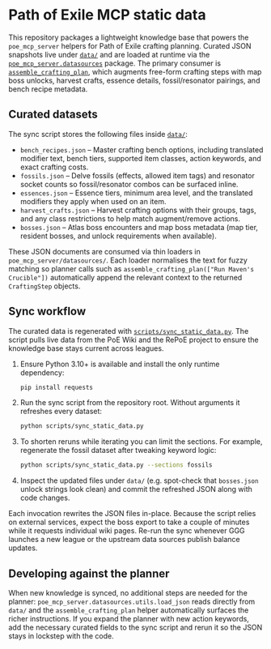 # Path of Exile MCP static data

This repository packages a lightweight knowledge base that powers the
`poe_mcp_server` helpers for Path of Exile crafting planning.  Curated JSON
snapshots live under [`data/`](data/) and are loaded at runtime via the
[`poe_mcp_server.datasources`](poe_mcp_server/datasources) package.  The primary
consumer is [`assemble_crafting_plan`](poe_mcp_server/planner.py), which
augments free-form crafting steps with map boss unlocks, harvest crafts,
essence details, fossil/resonator pairings, and bench recipe metadata.

## Curated datasets

The sync script stores the following files inside [`data/`](data/):

* `bench_recipes.json` – Master crafting bench options, including translated
  modifier text, bench tiers, supported item classes, action keywords, and
  exact crafting costs.
* `fossils.json` – Delve fossils (effects, allowed item tags) and resonator
  socket counts so fossil/resonator combos can be surfaced inline.
* `essences.json` – Essence tiers, minimum area level, and the translated
  modifiers they apply when used on an item.
* `harvest_crafts.json` – Harvest crafting options with their groups, tags, and
  any class restrictions to help match augment/remove actions.
* `bosses.json` – Atlas boss encounters and map boss metadata (map tier,
  resident bosses, and unlock requirements when available).

These JSON documents are consumed via thin loaders in
`poe_mcp_server/datasources/`.  Each loader normalises the text for fuzzy
matching so planner calls such as
`assemble_crafting_plan(["Run Maven's Crucible"])` automatically append the
relevant context to the returned `CraftingStep` objects.

## Sync workflow

The curated data is regenerated with
[`scripts/sync_static_data.py`](scripts/sync_static_data.py).  The script pulls
live data from the PoE Wiki and the RePoE project to ensure the knowledge base
stays current across leagues.

1. Ensure Python 3.10+ is available and install the only runtime dependency:
   ```bash
   pip install requests
   ```
2. Run the sync script from the repository root.  Without arguments it refreshes
   every dataset:
   ```bash
   python scripts/sync_static_data.py
   ```
3. To shorten reruns while iterating you can limit the sections.  For example,
   regenerate the fossil dataset after tweaking keyword logic:
   ```bash
   python scripts/sync_static_data.py --sections fossils
   ```
4. Inspect the updated files under `data/` (e.g. spot-check that
   `bosses.json` unlock strings look clean) and commit the refreshed JSON along
   with code changes.

Each invocation rewrites the JSON files in-place.  Because the script relies on
external services, expect the boss export to take a couple of minutes while it
requests individual wiki pages.  Re-run the sync whenever GGG launches a new
league or the upstream data sources publish balance updates.

## Developing against the planner

When new knowledge is synced, no additional steps are needed for the planner:
`poe_mcp_server.datasources.utils.load_json` reads directly from `data/` and the
`assemble_crafting_plan` helper automatically surfaces the richer instructions.
If you expand the planner with new action keywords, add the necessary curated
fields to the sync script and rerun it so the JSON stays in lockstep with the
code.
